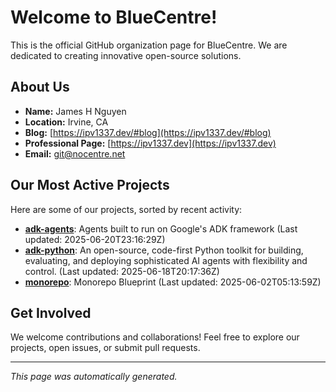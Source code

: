 # Welcome to BlueCentre!

This is the official GitHub organization page for BlueCentre. We are dedicated to creating innovative open-source solutions.

## About Us

- **Name:** James H Nguyen
- **Location:** Irvine, CA
- **Blog:** [https://ipv1337.dev/#blog](https://ipv1337.dev/#blog)
- **Professional Page:** [https://ipv1337.dev](https://ipv1337.dev)
- **Email:** [git@nocentre.net](mailto:git@nocentre.net)

## Our Most Active Projects

Here are some of our projects, sorted by recent activity:

- **[adk-agents](https://github.com/BlueCentre/adk-agents)**: Agents built to run on Google's ADK framework (Last updated: 2025-06-20T23:16:29Z)
- **[adk-python](https://github.com/BlueCentre/adk-python)**: An open-source, code-first Python toolkit for building, evaluating, and deploying sophisticated AI agents with flexibility and control. (Last updated: 2025-06-18T20:17:36Z)
- **[monorepo](https://github.com/BlueCentre/monorepo)**: Monorepo Blueprint (Last updated: 2025-06-02T05:13:59Z)

## Get Involved

We welcome contributions and collaborations! Feel free to explore our projects, open issues, or submit pull requests.

---
*This page was automatically generated.*
